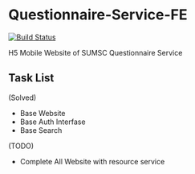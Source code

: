 # Questionnaire-Service-FE

[![Build Status](https://dev.azure.com/taojiachun31/taojiachun31/_apis/build/status/SUMSC.eForm-FE?branchName=master)](https://dev.azure.com/taojiachun31/taojiachun31/_build/latest?definitionId=1&branchName=master)

H5 Mobile Website of SUMSC Questionnaire Service

## Task List

(Solved)
- Base Website
- Base Auth Interfase
- Base Search

(TODO)
- Complete All Website with resource service
